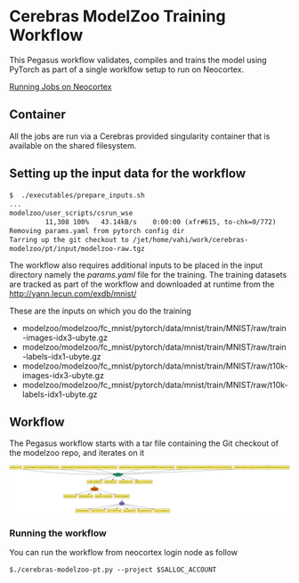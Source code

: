 # Cerebras ModelZoo Training Workflow

This Pegasus workflow validates, compiles and trains the model
using PyTorch as part of a single worklfow setup to run on Neocortex.


[Running Jobs on Neocortex](https://portal.neocortex.psc.edu/docs/running-jobs.html) 


## Container
All the jobs are run via a Cerebras provided singularity container that is 
available on the shared filesystem.

## Setting up the input data for the workflow 

```
$  ./executables/prepare_inputs.sh 
...
modelzoo/user_scripts/csrun_wse
         11,308 100%   43.14kB/s    0:00:00 (xfr#615, to-chk=0/772)
Removing params.yaml from pytorch config dir
Tarring up the git checkout to /jet/home/vahi/work/cerebras-modelzoo/pt/input/modelzoo-raw.tgz
```

The workflow also requires additional inputs to be placed in the input directory namely
the *params.yaml* file for the training. The training datasets are tracked as part of the workflow
and downloaded at runtime from the http://yann.lecun.com/exdb/mnist/ 

These are the inputs on which you do the training 

* modelzoo/modelzoo/fc_mnist/pytorch/data/mnist/train/MNIST/raw/train-images-idx3-ubyte.gz
* modelzoo/modelzoo/fc_mnist/pytorch/data/mnist/train/MNIST/raw/train-labels-idx1-ubyte.gz
* modelzoo/modelzoo/fc_mnist/pytorch/data/mnist/train/MNIST/raw/t10k-images-idx3-ubyte.gz
* modelzoo/modelzoo/fc_mnist/pytorch/data/mnist/train/MNIST/raw/t10k-labels-idx1-ubyte.gz



## Workflow

The Pegasus workflow starts with a tar file containing the Git checkout of 
the modelzoo repo, and iterates on it

![Pegasus Cerebras ModelZoo PyTorch Training Example Workflow ](./images/workflow.png)

### Running the workflow

You can run the workflow from neocortex login node as follow

```
$./cerebras-modelzoo-pt.py --project $SALLOC_ACCOUNT
```

